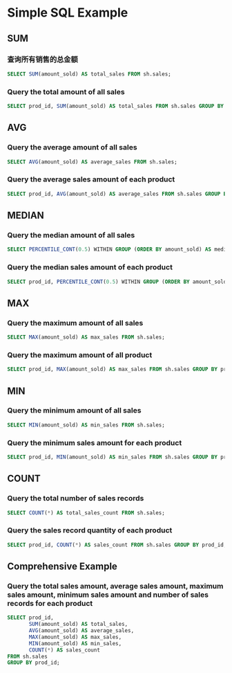 # Simple SQL Example

## SUM

### 查询所有销售的总金额
```sql
SELECT SUM(amount_sold) AS total_sales FROM sh.sales;
```

### Query the total amount of all sales
```sql
SELECT prod_id, SUM(amount_sold) AS total_sales FROM sh.sales GROUP BY prod_id;
```

## AVG

### Query the average amount of all sales
```sql
SELECT AVG(amount_sold) AS average_sales FROM sh.sales;
```

### Query the average sales amount of each product
```sql
SELECT prod_id, AVG(amount_sold) AS average_sales FROM sh.sales GROUP BY prod_id;
```

## MEDIAN

### Query the median amount of all sales
```sql
SELECT PERCENTILE_CONT(0.5) WITHIN GROUP (ORDER BY amount_sold) AS median_sales FROM sh.sales;
```

### Query the median sales amount of each product
```sql
SELECT prod_id, PERCENTILE_CONT(0.5) WITHIN GROUP (ORDER BY amount_sold) AS median_sales FROM sh.sales GROUP BY prod_id;
```

## MAX

### Query the maximum amount of all sales
```sql
SELECT MAX(amount_sold) AS max_sales FROM sh.sales;
```

### Query the maximum amount of all product
```sql
SELECT prod_id, MAX(amount_sold) AS max_sales FROM sh.sales GROUP BY prod_id;
```

## MIN

### Query the minimum amount of all sales
```sql
SELECT MIN(amount_sold) AS min_sales FROM sh.sales;
```

### Query the minimum sales amount for each product
```sql
SELECT prod_id, MIN(amount_sold) AS min_sales FROM sh.sales GROUP BY prod_id;
```

## COUNT

### Query the total number of sales records
```sql
SELECT COUNT(*) AS total_sales_count FROM sh.sales;
```

### Query the sales record quantity of each product
```sql
SELECT prod_id, COUNT(*) AS sales_count FROM sh.sales GROUP BY prod_id;
```

## Comprehensive Example

### Query the total sales amount, average sales amount, maximum sales amount, minimum sales amount and number of sales records for each product
```sql
SELECT prod_id, 
       SUM(amount_sold) AS total_sales, 
       AVG(amount_sold) AS average_sales, 
       MAX(amount_sold) AS max_sales, 
       MIN(amount_sold) AS min_sales, 
       COUNT(*) AS sales_count 
FROM sh.sales 
GROUP BY prod_id;
```
